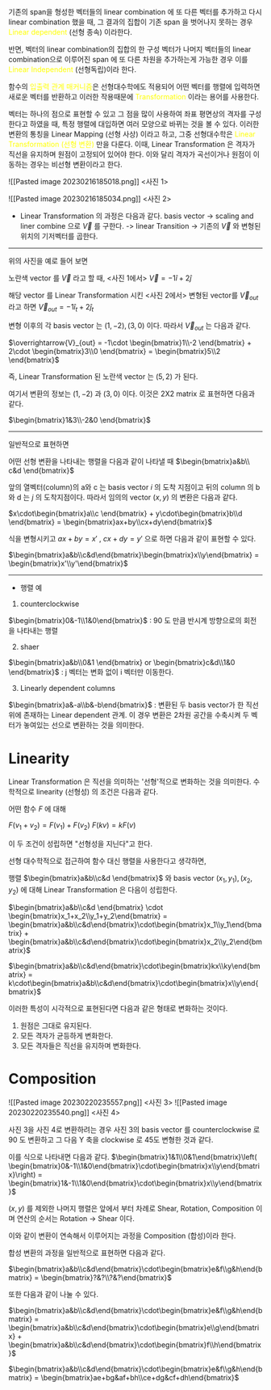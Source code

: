 기존의 span을 형성한 벡터들의 linear combination 에 또 다른 벡터를 추가하고 다시 linear combination 했을 때, 그 결과의 집합이 기존 span 을 벗어나지 못하는 경우 <span style="color: yellow">Linear dependent</span> (선형 종속) 이라한다.

반면, 벡터의 linear combination의 집합의 한 구성 벡터가 나머지 벡터들의 linear combination으로 이루어진 span 에 또 다른 차원을 추가하는게 가능한 경우 이를 <span style="color: yellow">Linear Independent</span> (선형독립)이라 한다.

함수의 <span style="color: yellow">입출력 관계 매커니즘</span>은 선형대수학에도 적용되어 어떤 벡터를 행렬에 입력하면 새로운 벡터를 반환하고 이러한 작용때문에 <span style="color: yellow ">Transformation</span> 이라는 용어를 사용한다.

벡터는 하나의 점으로 표현할 수 있고 그 점을 많이 사용하여 좌표 평면상의 격자를 구성한다고 하였을 때, 특정 행렬에 대입하면 여러 모양으로 바뀌는 것을 볼 수 있다. 
이러한 변환의 통칭을 Linear Mapping (선형 사상) 이라고 하고, 그중 선형대수학은 <span style="color:  yellow">Linear Transformation (선형 변환)</span>  만을 다룬다.
이때, Linear Transformation 은 격자가 직선을 유지하며 원점이 고정되어 있어야 한다. 
이와 달리 격자가 곡선이거나 원점이 이동하는 경우는 비선형 변환이라고 한다.

![[Pasted image 20230216185018.png]] <사진 1>

![[Pasted image 20230216185034.png]] <사진 2>

- Linear Transformation 의 과정은 다음과 같다.
basis vector -> scaling and liner combine 으로 $\overrightarrow{V}$ 를 구한다. -> linear Transition -> 기존의 $\overrightarrow{V}$ 와 변형된 위치의 기저벡터를 곱한다.

-----
위의 사진을 예로 들어 보면

노란색 vector 를 $\overrightarrow{V}$ 라고 할 때, <사진 1에서>
$\overrightarrow{V} = -1\hat{i} + 2\hat{j}$ 

해당 vector 를 Linear Transformation 시킨 <사진 2에서> 변형된 vector를 $\overrightarrow{V}_{out}$ 라고 하면
$\overrightarrow{V}_{out} = -1\hat{i}_t + 2\hat{j}_t$

변형 이후의 각 basis vector 는  $(1, -2), (3, 0)$ 이다. 따라서 $\overrightarrow{V}_{out}$ 는 다음과 같다.

$\overrightarrow{V}_{out} = -1\cdot \begin{bmatrix}1\\-2 \end{bmatrix} + 2\cdot \begin{bmatrix}3\\0 \end{bmatrix} = \begin{bmatrix}5\\2 \end{bmatrix}$

즉, Linear Transformation 된 노란색 vector 는 $(5, 2)$ 가 된다.

여기서 변환의 정보는 $(1, -2)$ 과 $(3, 0)$ 이다.
이것은 2X2 matrix 로 표현하면 다음과 같다.

$\begin{bmatrix}1&3\\-2&0 \end{bmatrix}$ 

-----


일반적으로 표현하면

어떤 선형 변환을 나타내는 행렬을 다음과 같이 나타낼 때
$\begin{bmatrix}a&b\\ c&d \end{bmatrix}$ 

앞의 열벡터(column)의 a와 c 는 basis vector $i$ 의 도착 지점이고 뒤의 column 의 b 와 d 는 $j$ 의 도착지점이다. 따라서 임의의 vector $(x, y)$ 의 변환은 다음과 같다.

$x\cdot\begin{bmatrix}a\\c \end{bmatrix} + y\cdot\begin{bmatrix}b\\d \end{bmatrix} = \begin{bmatrix}ax+by\\cx+dy\end{bmatrix}$

식을 변형시키고 $ax + by = x'$ , $cx + dy = y'$ 으로 하면 다음과 같이 표현할 수 있다.

$\begin{bmatrix}a&b\\c&d\end{bmatrix}\begin{bmatrix}x\\y\end{bmatrix} = \begin{bmatrix}x'\\y'\end{bmatrix}$

-----

- 행렬 예

1. counterclockwise

$\begin{bmatrix}0&-1\\1&0\end{bmatrix}$ : 90 도 만큼 반시계 방향으로의 회전을 나타내는 행렬

2. shaer

$\begin{bmatrix}a&b\\0&1 \end{bmatrix} or \begin{bmatrix}c&d\\1&0 \end{bmatrix}$  : j 벡터는 변화 없이 i 벡터만 이동한다.

3. Linearly dependent columns

$\begin{bmatrix}a&-a\\b&-b\end{bmatrix}$ : 변환된 두 basis vector가 한 직선 위에 존재하는 Linear dependent 관계. 이 경우 변환은 2차원 공간을 수축시켜 두 벡터가 놓여있는 선으로 변환하는 것을 의미한다.


# Linearity

Linear Transformation 은 직선을 의미하는 '선형'적으로 변화하는 것을 의미한다.
수학적으로 linearity (선형성) 의 조건은 다음과 같다. 

어떤 함수 $F$ 에 대해

$F(v_1 + v_2) = F(v_1) + F(v_2)$
$F(kv) = kF(v)$

이 두 조건이 성립하면 "선형성을 지닌다"고 한다. 

선형 대수학적으로 접근하여 함수 대신 행렬을 사용한다고 생각하면,

행렬 $\begin{bmatrix}a&b\\c&d \end{bmatrix}$  와 basis vector $(x_1, y_1), (x_2, y_2)$ 에 대해 Linear Transformation 은 다음이 성립한다.

$\begin{bmatrix}a&b\\c&d \end{bmatrix} \cdot \begin{bmatrix}x_1+x_2\\y_1+y_2\end{bmatrix} = \begin{bmatrix}a&b\\c&d\end{bmatrix}\cdot\begin{bmatrix}x_1\\y_1\end{bmatrix} + \begin{bmatrix}a&b\\c&d\end{bmatrix}\cdot\begin{bmatrix}x_2\\y_2\end{bmatrix}$

$\begin{bmatrix}a&b\\c&d\end{bmatrix}\cdot\begin{bmatrix}kx\\ky\end{bmatrix} = k\cdot\begin{bmatrix}a&b\\c&d\end{bmatrix}\cdot\begin{bmatrix}x\\y\end{bmatrix}$

이러한 특성이 시각적으로 표현된다면 다음과 같은 형태로 변화하는 것이다.
1. 원점은 그대로 유지된다.
2. 모든 격자가 균등하게 변화한다.
3. 모든 격자들은 직선을 유지하며 변화한다.

# Composition

![[Pasted image 20230220235557.png]]
<사진 3>
![[Pasted image 20230220235540.png]]
<사진 4>

사진 3을 사진 4로 변환하려는 경우 사진 3의 basis vector 를 counterclockwise 로 90 도 변환하고 그 다음 Y 축을 clockwise 로 45도 변형한 것과 같다.

이를 식으로 나타내면 다음과 같다.
$\begin{bmatrix}1&1\\0&1\end{bmatrix}\left( \begin{bmatrix}0&-1\\1&0\end{bmatrix}\cdot\begin{bmatrix}x\\y\end{bmatrix}\right) = \begin{bmatrix}1&-1\\1&0\end{bmatrix}\cdot\begin{bmatrix}x\\y\end{bmatrix}$

$(x, y)$ 를 제외한 나머지 행렬은 앞에서 부터 차례로 Shear, Rotation, Composition 이며 연산의 순서는 Rotation -> Shear 이다. 

이와 같이 변환이 연속해서 이루어지는 과정을 Composition (합성)이라 한다.

합성 변환의 과정을 일반적으로 표현하면 다음과 같다.

$\begin{bmatrix}a&b\\c&d\end{bmatrix}\cdot\begin{bmatrix}e&f\\g&h\end{bmatrix} = \begin{bmatrix}?&?\\?&?\end{bmatrix}$ 

또한 다음과 같이 나눌 수 있다.

$\begin{bmatrix}a&b\\c&d\end{bmatrix}\cdot\begin{bmatrix}e&f\\g&h\end{bmatrix} = \begin{bmatrix}a&b\\c&d\end{bmatrix}\cdot\begin{bmatrix}e\\g\end{bmatrix} + \begin{bmatrix}a&b\\c&d\end{bmatrix}\cdot\begin{bmatrix}f\\h\end{bmatrix}$ 

$\begin{bmatrix}a&b\\c&d\end{bmatrix}\cdot\begin{bmatrix}e&f\\g&h\end{bmatrix} = \begin{bmatrix}ae+bg&af+bh\\ce+dg&cf+dh\end{bmatrix}$

